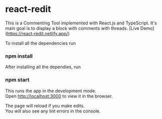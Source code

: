 # react-redit

This is a Commenting Tool implemented with React.js and TypeScript. It's main goal is to display a block with comments with threads.
[Live Demo] (https://react-redit.netlify.app/)

To install all the dependencies run

### npm install

After installing all the dependies, run

### npm start

This runs the app in the development mode.\
Open [http://localhost:3000](http://localhost:3000) to view it in the browser.

The page will reload if you make edits.\
You will also see any lint errors in the console.
